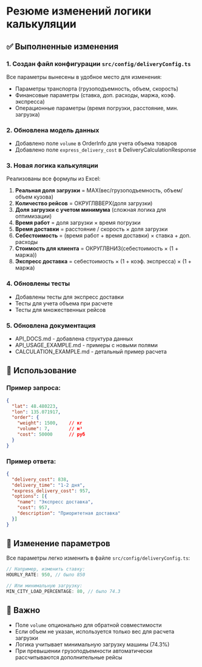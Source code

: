 # Резюме изменений логики калькуляции

## ✅ Выполненные изменения

### 1. Создан файл конфигурации `src/config/deliveryConfig.ts`
Все параметры вынесены в удобное место для изменения:
- Параметры транспорта (грузоподъемность, объем, скорость)
- Финансовые параметры (ставка, доп. расходы, маржа, коэф. экспресса)
- Операционные параметры (время погрузки, расстояние, мин. загрузка)

### 2. Обновлена модель данных
- Добавлено поле `volume` в OrderInfo для учета объема товаров
- Добавлено поле `express_delivery_cost` в DeliveryCalculationResponse

### 3. Новая логика калькуляции
Реализованы все формулы из Excel:
1. **Реальная доля загрузки** = MAX(вес/грузоподъемность, объем/объем кузова)
2. **Количество рейсов** = ОКРУГЛВВЕРХ(доля загрузки)
3. **Доля загрузки с учетом минимума** (сложная логика для оптимизации)
4. **Время работ** = доля загрузки × время погрузки
5. **Время доставки** = расстояние / скорость × доля загрузки
6. **Себестоимость** = (время работ + время доставки) × ставка + доп. расходы
7. **Стоимость для клиента** = ОКРУГЛВНИЗ(себестоимость × (1 + маржа))
8. **Экспресс доставка** = себестоимость × (1 + коэф. экспресса) × (1 + маржа)

### 4. Обновлены тесты
- Добавлены тесты для экспресс доставки
- Тесты для учета объема при расчете
- Тесты для множественных рейсов

### 5. Обновлена документация
- API_DOCS.md - добавлена структура данных
- API_USAGE_EXAMPLE.md - примеры с новыми полями
- CALCULATION_EXAMPLE.md - детальный пример расчета

## 🚀 Использование

### Пример запроса:
```json
{
  "lat": 48.480223,
  "lon": 135.071917,
  "order": {
    "weight": 1500,    // кг
    "volume": 7,       // м³
    "cost": 50000      // руб
  }
}
```

### Пример ответа:
```json
{
  "delivery_cost": 838,
  "delivery_time": "1-2 дня",
  "express_delivery_cost": 957,
  "options": [{
    "name": "Экспресс доставка",
    "cost": 957,
    "description": "Приоритетная доставка"
  }]
}
```

## 🔧 Изменение параметров

Все параметры легко изменить в файле `src/config/deliveryConfig.ts`:

```typescript
// Например, изменить ставку:
HOURLY_RATE: 950, // было 850

// Или минимальную загрузку:
MIN_CITY_LOAD_PERCENTAGE: 80, // было 74.3
```

## 📝 Важно

- Поле `volume` опционально для обратной совместимости
- Если объем не указан, используется только вес для расчета загрузки
- Логика учитывает минимальную загрузку машины (74.3%)
- При превышении грузоподъемности автоматически рассчитываются дополнительные рейсы
